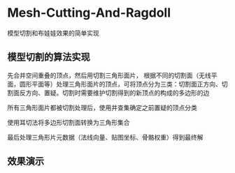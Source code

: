 # Mesh-Cutting-And-Ragdoll
模型切割和布娃娃效果的简单实现

## 模型切割的算法实现
先合并空间重叠的顶点，然后用切割三角形面片，
根据不同的切割面（无线平面，圆形平面等）处理三角形面片的顶点，可将顶点分为三类：切割面正方向、切割面反方向、置疑。切割时需要维护切割得到的新顶点的构成的多边形的边

所有三角形面片都被切割处理后，使用并查集确定之前置疑的顶点分类

使用耳切法将多边形切割面转换为三角形集合

最后处理三角形片元数据（法线向量、贴图坐标、骨骼权重）得到最终解

## 效果演示


